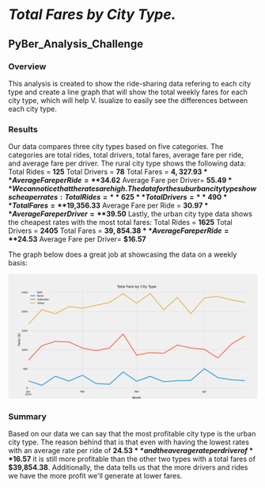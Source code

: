 # ***Total Fares by City Type.***
## PyBer_Analysis_Challenge
### **Overview**

This analysis is created to show the ride-sharing data refering to each city type and create a line graph that will show the total weekly fares for each city type, which will help V. Isualize to easily see the differences between each city type.

### **Results**
Our data compares three city types based on five categories. The categories are total rides, total drivers, total fares, average fare per ride, and average fare per driver. The rural city type shows the following data: 
Total Rides = **125**
Total Drivers = **78**
Total Fares = **$4,327.93**
Average Fare per Ride = **$34.62**
Average Fare per Driver= **$55.49**
We can notice that the rates are high. The data for the suburban city type shows cheaper rates:
Total Rides = **625**
Total Drivers = **490**
Total Fares = **$19,356.33**
Average Fare per Ride = **$30.97**
Average Fare per Driver= **$39.50**
Lastly, the urban city type data shows the cheapest rates with the most total fares:
Total Rides = **1625**
Total Drivers = **2405**
Total Fares = **$39,854.38**
Average Fare per Ride = **$24.53**
Average Fare per Driver= **$16.57**

The graph below does a great job at showcasing the data on a weekly basis:

![image](https://github.com/Loulwa-Alkaisi/PyBer_Analysis/blob/631e18d06e22bcf363a9661966a7644011847dc9/Analysis/PyBer_fare_summary.png)

### **Summary**

Based on our data we can say that the most profitable city type is the urban city type. The reason behind that is that even with having the lowest rates with an average rate per ride of **$24.53** and the average rate per driver of **$16.57** it is still more profitable than the other two types with a total fares of **$39,854.38**. Additionally, the data tells us that the more drivers and rides we have the more profit we'll generate at lower fares.
